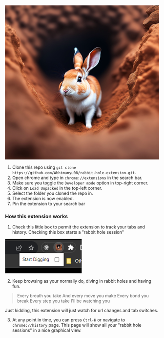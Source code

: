 ![](tiny-rabbit.png)

1. Clone this repo using
   `git clone https://github.com/Abhimanyu08/rabbit-hole-extension.git`.
2. Open chrome and type in `chrome://extensions` in the search bar.
3. Make sure you toggle the `Developer mode` option in top-right corner.
4. Click on `Load Unpacked` in the top-left corner.
5. Select the folder you cloned the repo in.
6. The extension is now enabled.
7. Pin the extension to your search bar

### How this extension works

1. Check this little box to permit the extension to track your tabs and history.
   Checking this box starts a "rabbit hole session"

![](digging-checkbox.png)

2. Keep browsing as your normally do, diving in rabbit holes and having fun.

> Every breath you take And every move you make Every bond you break Every step
> you take I'll be watching you

Just kidding, this extension will just watch for url changes and tab switches.

3. At any point in time, you can press `Ctrl-H` or navigate to
   `chrome://history` page. This page will show all your "rabbit hole sessions"
   in a nice graphical view.
